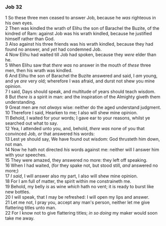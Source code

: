 ### Job 32

1 So these three men ceased to answer Job, because he *was* righteous in his own eyes.  
2 Then was kindled the wrath of Elihu the son of Barachel the Buzite, of the kindred of Ram: against Job was his wrath kindled, because he justified himself rather than God.  
3 Also against his three friends was his wrath kindled, because they had found no answer, and *yet* had condemned Job.  
4 Now Elihu had waited till Job had spoken, because they *were* elder than he.  
5 When Elihu saw that *there was* no answer in the mouth of *these* three men, then his wrath was kindled.  
6 And Elihu the son of Barachel the Buzite answered and said, I *am* young, and ye *are* very old; wherefore I was afraid, and durst not shew you mine opinion.  
7 I said, Days should speak, and multitude of years should teach wisdom.  
8 But *there is* a spirit in man: and the inspiration of the Almighty giveth them understanding.  
9 Great men are not *always* wise: neither do the aged understand judgment.  
10 Therefore I said, Hearken to me; I also will shew mine opinion.  
11 Behold, I waited for your words; I gave ear to your reasons, whilst ye searched out what to say.  
12 Yea, I attended unto you, and, behold, *there was* none of you that convinced Job, *or* that answered his words:  
13 Lest ye should say, We have found out wisdom: God thrusteth him down, not man.  
14 Now he hath not directed *his* words against me: neither will I answer him with your speeches.  
15 They were amazed, they answered no more: they left off speaking.  
16 When I had waited, (for they spake not, but stood still, *and* answered no more;)  
17 *I said*, I will answer also my part, I also will shew mine opinion.  
18 For I am full of matter, the spirit within me constraineth me.  
19 Behold, my belly *is* as wine *which* hath no vent; it is ready to burst like new bottles.  
20 I will speak, that I may be refreshed: I will open my lips and answer.  
21 Let me not, I pray you, accept any man's person, neither let me give flattering titles unto man.  
22 For I know not to give flattering titles; *in so doing* my maker would soon take me away.  
